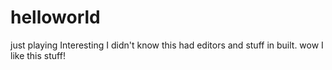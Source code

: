 # helloworld

just playing
Interesting I didn't know this had editors and stuff in built.
wow I like this stuff!

